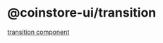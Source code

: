 # @coinstore-ui/transition

[transition component](https://steven-fe.github.io/coinstore-ui/?path=/docs/component-alert--docs)
